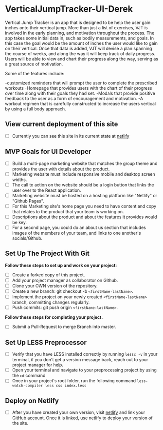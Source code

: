 # VerticalJumpTracker-UI-Derek

Vertical Jump Tracker is an app that is designed to be help the user gain inches onto their vertical jump. More than just a list of exercises, VJT is involved in the early planning, and motivation throughout the process. The app takes some initial data in, such as bodily measurements, and goals. In this case the goal would be the amount of inches the user would like to gain on their vertical. Once that data is added, VJT will devise a plan spanning the course of weeks, and along the way it will keep track of daily progress. Users will be able to view and chart their progress along the way, serving as a great source of motivation.

Some of the features include:

-customized reminders that will prompt the user to complete the prescribed workouts
-Homepage that provides users with the chart of their progress over time along with their goals they had set.
-Modals that provide positive feedback to the user as a form of encouragement and motivation.
-A workout regimen that is carefully constructed to increase the users vertical by using a full body approach.

## View current deployment of this site

- [ ] Currently you can see this site in its current state at [netlify](https://wizardly-williams-6f160b.netlify.com/)

## MVP Goals for UI Developer

- [ ] Build a multi-page marketing website that matches the group theme and provides the user with details about the product.
- [ ] Marketing website must include responsive mobile and desktop screen widths.
- [ ] The call to action on the website should be a login button that links the user over to the React application.
- [ ] Marketing website must be hosted on a hosting platform like "Netlify" or "Github Pages".
- [ ] For this Marketing site's home page you need to have content and copy that relates to the product that your team is working on.
- [ ] Descriptions about the product and about the features it provides would be key.
- [ ] For a second page, you could do an about us section that includes images of the members of your team, and links to one another's socials/Github.

## Set Up The Project With Git

**Follow these steps to set up and work on your project:**

- [ ] Create a forked copy of this project.
- [ ] Add your project manager as collaborator on Github.
- [ ] Clone your OWN version of the repository.
- [ ] Create a new branch: git checkout -b `<firstName-lastName>`.
- [ ] Implement the project on your newly created `<firstName-lastName>` branch, committing changes regularly.
- [ ] Push commits: git push origin `<firstName-lastName>`.

**Follow these steps for completing your project.**

- [ ] Submit a Pull-Request to merge <firstName-lastName> Branch into master.

## Set Up LESS Preprocessor

- [ ] Verify that you have LESS installed correctly by running `lessc -v` in your terminal, if you don't get a version message back, reach out to your project manager for help.
- [ ] Open your terminal and navigate to your preprocessing project by using the `cd` command
- [ ] Once in your project's root folder, run the following command `less-watch-compiler less css index.less`

## Deploy on Netlify

- [ ] After you have created your own version, visit [netlify](https://www.netlify.com/) and link your GitHub account. Once it is linked, use netlify to deploy your version of the site.
